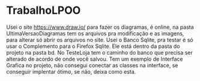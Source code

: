 # TrabalhoLPOO
Usei o site https://www.draw.io/ para fazer os diagramas, é online, na pasta UltimaVersaoDiagramas tem os arquivos pra modificação e as imagens, para alterar só abrir os arquivos no site.
Usei o Banco Sqlite, pra testar é só usar o Complemento para o Firefox Sqlite. Ele está dentro da pasta do projeto na pasta bd.
No TesteLoja tem o caminho do banco que precisa ser alterado de acordo de onde você salvou.
Tem um exemplo de Interface Grafica no projeto, não consegui conectar as classes na interface, se conseguir implentar ótimo, se não, deixa como esta.
